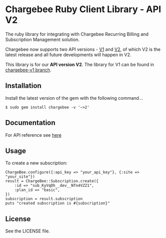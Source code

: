 # Chargebee Ruby Client Library - API V2

The ruby library for integrating with Chargebee Recurring Billing and Subscription Management solution.

Chargebee now supports two API versions - [V1](https://apidocs.chargebee.com/docs/api/v1) and [V2](https://apidocs.chargebee.com/docs/api), of which V2 is the latest release and all future developments will happen in V2. 

This library is for our <b>API version V2</b>. The library for V1 can be found in [chargebee-v1 branch](https://github.com/chargebee/chargebee-ruby/tree/chargebee-v1). 


## Installation

Install the latest version of the gem with the following command...
	
	$ sudo gem install chargebee -v '~>2'

## Documentation

For API reference see <a href="https://apidocs.chargebee.com/docs/api?lang=ruby"  target="_blank">here</a>

## Usage

To create a new subscription:
	
	ChargeBee.configure({:api_key => "your_api_key"}, {:site => "your_site"})
	result = ChargeBee::Subscription.create({
		:id => "sub_KyVqDh__dev__NTn4VZZ1", 
		:plan_id => "basic", 
	})
	subscription = result.subscription
	puts "created subscription is #{subscription}"

## License

See the LICENSE file.

